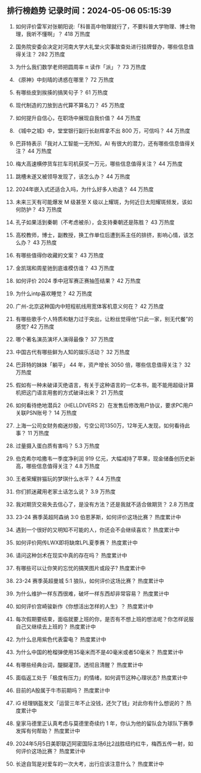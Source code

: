 
## 排行榜趋势 记录时间：2024-05-06 05:15:39
  
  1. 如何评价雷军对张朝阳说:「科普高中物理就行了，不要科普大学物理、博士物理，我听不懂啊」？ 418 万热度
    
  2. 国务院安委会决定对河南大学大礼堂火灾事故查处进行挂牌督办，哪些信息值得关注？ 282 万热度
    
  3. 为什么我们数学老师把圆周率 π 读作「派」？ 73 万热度
    
  4. 《原神》中刻晴的诱惑在哪里？ 72 万热度
    
  5. 有哪些皮到挨揍的搞笑句子？ 61 万热度
    
  6. 现代制造的刀放到古代算不算名刀？ 45 万热度
    
  7. 如何提升自信心，在职场中展现自我价值？ 44 万热度
    
  8. 《城中之城》中，堂堂银行副行长赵辉拿不出 800 万，可信吗？ 44 万热度
    
  9. 巴菲特表示「我对人工智能一无所知，AI 有很大的潜力，还有哪些信息值得关注？ 44 万热度
    
  10. 梅大高速横停货车拦车司机获奖一万元，哪些信息值得关注？ 44 万热度
    
  11. 跳槽未遂又被领导发现了，该怎么办？ 44 万热度
    
  12. 2024年嵌入式还适合入吗，为什么好多人劝退？ 44 万热度
    
  13. 未来三天有可能爆发 M 级甚至 X 级以上耀斑，为何近日太阳耀斑频发，该如何防护？ 43 万热度
    
  14. 孔子如果活到秦朝（不考虑被杀），会支持秦朝还是陈胜？ 43 万热度
    
  15. 高校教师，博士，副教授，换工作单位后遭到系主任的排挤，影响心情，该怎么办？ 43 万热度
    
  16. 有哪些值得你收藏的文案？ 43 万热度
    
  17. 金凯瑞和周星驰到底谁模仿谁？ 43 万热度
    
  18. 如何评价 2024 季中冠军赛正赛抽签结果？ 42 万热度
    
  19. 为什么intp喜欢睡觉？ 42 万热度
    
  20. 广州-北京这种国内中短程航线用宽体客机意义何在？ 42 万热度
    
  21. 有哪些歌手个人特质和魅力过于突出，让粉丝觉得他“只此一家，别无代餐”的感觉? 42 万热度
    
  22. 哪个著名演员演坏人演得最像？ 37 万热度
    
  23. 中国古代有哪些鲜为人知的娱乐活动？ 32 万热度
    
  24. 巴菲特的妹妹「躺平」 44 年，资产增长 3050 倍，哪些信息值得关注？ 32 万热度
    
  25. 假如有一种未破译灭绝语言，有关于这种语言的一亿本书，能不能用超级计算机把这门语言用套的方式破译出来？ 21 万热度
    
  26. 如何看待绝地潜兵2（HELLDIVERS 2）在发售后修改用户协议，要求PC用户关联PSN账号？ 14 万热度
    
  27. 上海一公司女财务痴迷炒股，亏空公司1350万，12年无人发现，如何看待此事？ 11 万热度
    
  28. 过量摄入蛋白质有害吗？ 5.3 万热度
    
  29. 伯克希尔哈撒韦一季度净利润 919 亿元，大幅减持了苹果，现金储备创历史新高，哪些信息值得关注？ 4.8 万热度
    
  30. 王者荣耀胖猫玩的梦琪什么水平？ 4.4 万热度
    
  31. 你们抓迷藏用老家土话怎么说？ 3.9 万热度
    
  32. 我对期货交易失去信心了，是没有方法？还是我就不适合做期货？ 2.8 万热度
    
  33. 23-24 赛季英超阿森纳 3:0 伯恩茅斯，如何评价这场比赛？ 热度累计中
    
  34. 遇到一个很好的又明知不可能的人，你还会不会继续喜欢？ 热度累计中
    
  35. 如何评价网传LWX即将缺席LPL夏季赛？ 热度累计中
    
  36. 请问这种剑术在现实中真的存在吗？ 热度累计中
    
  37. 有哪些可以让你笑的忘忧的搞笑图片或段子? 热度累计中
    
  38. 23-24 赛季英超曼城 5:1 狼队，如何评价这场比赛？ 热度累计中
    
  39. 为什么维护一样东西很难，破坏一样东西却非常容易？ 热度累计中
    
  40. 如何评价宫崎骏新作《你想活出怎样的人生》？ 热度累计中
    
  41. 每次假期要结束，面临就要上班的你，是否有不想上班的想法呢？你怎样说服自己又继续去上班的？ 热度累计中
    
  42. 为什么总用紫色代表雷电？ 热度累计中
    
  43. 为什么中国的枪榴弹使用35毫米而不是40毫米或者50毫米？ 热度累计中
    
  44. 有哪些经典台词，醍醐灌顶，透彻且清醒？ 热度累计中
    
  45. 面临返工处于「极度有压力」的情绪，如何调节这种心理状态? 热度累计中
    
  46. 目前的A股属于牛市前期吗？ 热度累计中
    
  47. iG 经理锅盔发文「运营三年不止没钱，还欠了钱」对此你有什么想说的？ 热度累计中
    
  48. 皇家马德里正认真考虑与莫德里奇续约 1 年，你认为他的留队会为球队下赛季发挥有何帮助？ 热度累计中
    
  49. 2024年5月5日美职联迈阿密国际主场6比2战胜纽约红牛，梅西五传一射，如何评价这场比赛？ 热度累计中
    
  50. 长途自驾是对爱车的一次大考，出行应该注意什么？ 热度累计中
    